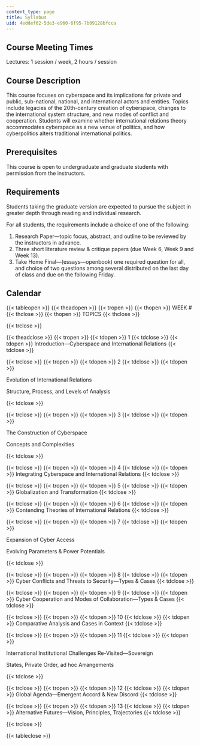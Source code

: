 ```yaml
---
content_type: page
title: Syllabus
uid: 4eddef62-5de3-e960-6f95-7b09128bfcca
---
```


Course Meeting Times
--------------------

Lectures: 1 session / week, 2 hours / session

Course Description
------------------

This course focuses on cyberspace and its implications for private and public, sub-national, national, and international actors and entities. Topics include legacies of the 20th-century creation of cyberspace, changes to the international system structure, and new modes of conflict and cooperation. Students will examine whether international relations theory accommodates cyberspace as a new venue of politics, and how cyberpolitics alters traditional international politics.

Prerequisites
-------------

This course is open to undergraduate and graduate students with permission from the instructors.

Requirements
------------

Students taking the graduate version are expected to pursue the subject in greater depth through reading and individual research.

For all students, the requirements include a choice of one of the following:

1.  Research Paper—topic focus, abstract, and outline to be reviewed by the instructors in advance.
2.  Three short literature review & critique papers (due Week 6, Week 9 and Week 13).
3.  Take Home Final—(essays—openbook) one required question for all, and choice of two questions among several distributed on the last day of class and due on the following Friday.

Calendar
--------

{{< tableopen >}}
{{< theadopen >}}
{{< tropen >}}
{{< thopen >}}
WEEK #
{{< thclose >}}
{{< thopen >}}
TOPICS
{{< thclose >}}

{{< trclose >}}

{{< theadclose >}}
{{< tropen >}}
{{< tdopen >}}
1
{{< tdclose >}}
{{< tdopen >}}
Introduction—Cyberspace and International Relations
{{< tdclose >}}

{{< trclose >}}
{{< tropen >}}
{{< tdopen >}}
2
{{< tdclose >}}
{{< tdopen >}}


Evolution of International Relations

Structure, Process, and Levels of Analysis


{{< tdclose >}}

{{< trclose >}}
{{< tropen >}}
{{< tdopen >}}
3
{{< tdclose >}}
{{< tdopen >}}


The Construction of Cyberspace

Concepts and Complexities


{{< tdclose >}}

{{< trclose >}}
{{< tropen >}}
{{< tdopen >}}
4
{{< tdclose >}}
{{< tdopen >}}
Integrating Cyberspace and International Relations
{{< tdclose >}}

{{< trclose >}}
{{< tropen >}}
{{< tdopen >}}
5
{{< tdclose >}}
{{< tdopen >}}
Globalization and Transformation
{{< tdclose >}}

{{< trclose >}}
{{< tropen >}}
{{< tdopen >}}
6
{{< tdclose >}}
{{< tdopen >}}
Contending Theories of International Relations
{{< tdclose >}}

{{< trclose >}}
{{< tropen >}}
{{< tdopen >}}
7
{{< tdclose >}}
{{< tdopen >}}


Expansion of Cyber Access

Evolving Parameters & Power Potentials


{{< tdclose >}}

{{< trclose >}}
{{< tropen >}}
{{< tdopen >}}
8
{{< tdclose >}}
{{< tdopen >}}
Cyber Conflicts and Threats to Security—Types & Cases
{{< tdclose >}}

{{< trclose >}}
{{< tropen >}}
{{< tdopen >}}
9
{{< tdclose >}}
{{< tdopen >}}
Cyber Cooperation and Modes of Collaboration—Types & Cases
{{< tdclose >}}

{{< trclose >}}
{{< tropen >}}
{{< tdopen >}}
10
{{< tdclose >}}
{{< tdopen >}}
Comparative Analysis and Cases in Context
{{< tdclose >}}

{{< trclose >}}
{{< tropen >}}
{{< tdopen >}}
11
{{< tdclose >}}
{{< tdopen >}}


International Institutional Challenges Re-­Visited—Sovereign

States, Private Order, ad hoc Arrangements


{{< tdclose >}}

{{< trclose >}}
{{< tropen >}}
{{< tdopen >}}
12
{{< tdclose >}}
{{< tdopen >}}
Global Agenda—Emergent Accord & New Discord
{{< tdclose >}}

{{< trclose >}}
{{< tropen >}}
{{< tdopen >}}
13
{{< tdclose >}}
{{< tdopen >}}
Alternative Futures—Vision, Principles, Trajectories
{{< tdclose >}}

{{< trclose >}}

{{< tableclose >}}